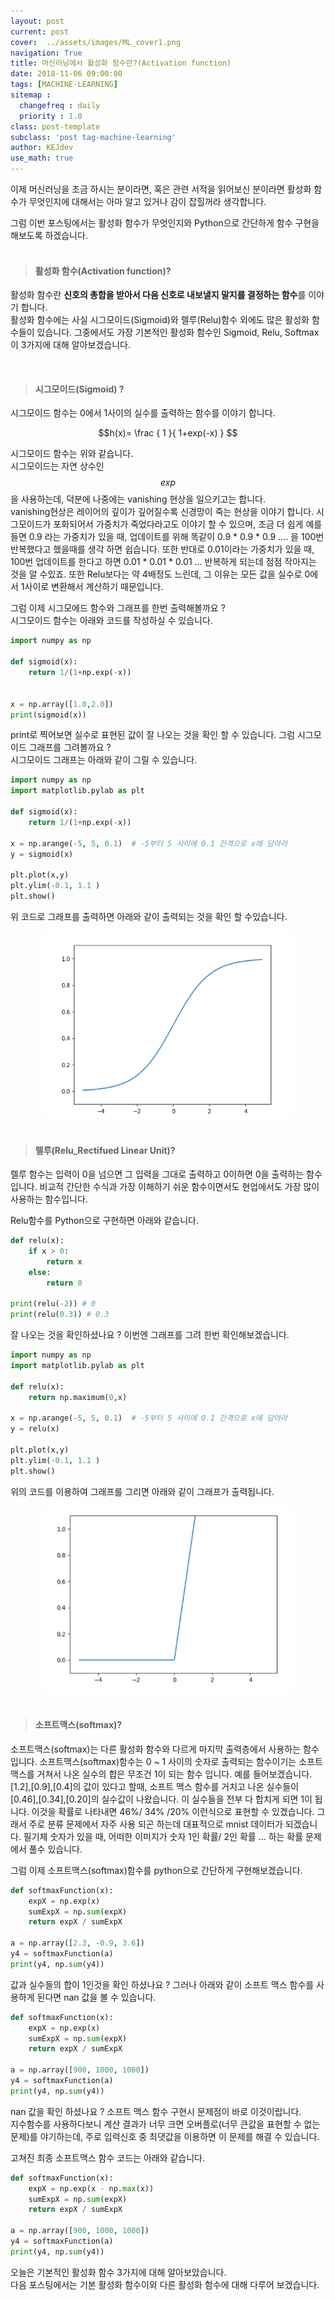 ```yaml
---
layout: post
current: post
cover:  ../assets/images/ML_cover1.png
navigation: True
title: 머신러닝에서 활성화 함수란?(Activation function)
date: 2018-11-06 09:00:00
tags: [MACHINE-LEARNING]
sitemap :
  changefreq : daily
  priority : 1.0
class: post-template
subclass: 'post tag-machine-learning'
author: KEJdev
use_math: true
---  
```


이제 머신러닝을 조금 하시는 분이라면, 혹은 관련 서적을 읽어보신 분이라면 
활성화 함수가 무엇인지에 대해서는 아마 알고 있거나 감이 잡힐꺼라 생각합니다.   

그럼 이번 포스팅에서는 활성화 함수가 무엇인지와 Python으로 간단하게 함수 구현을 해보도록 하겠습니다.  
<br>


> #### 활성화 함수(Activation function)?  

활성화 함수란 **신호의 총합을 받아서 다음 신호로 내보낼지 말지를 결정하는 함수**를 이야기 합니다.  
활성화 함수에는 사실 시그모이드(Sigmoid)와 렐루(Relu)함수 외에도 많은 활성화 함수들이 있습니다. 그중에서도 가장 기본적인 활성화 함수인 Sigmoid, Relu, Softmax 이 3가지에 대해 알아보겠습니다. 

<br>

> #### 시그모이드(Sigmoid) ? 

시그모이드 함수는 0에서 1사이의 실수를 출력하는 함수를 이야기 합니다.   

$$h(x)=  \frac { 1 }{ 1+exp(-x) } $$

시그모이드 함수는 위와 같습니다.  
시그모이드는 자연 상수인 $$exp$$을 사용하는데, 덕분에 나중에는 vanishing 현상을 일으키고는 합니다.  
vanishing현상은 레이어의 깊이가 깊어질수록 신경망이 죽는 현상을 이야기 합니다. 시그모이드가 포화되어서 가중치가 죽었다라고도 이야기 할 수 있으며, 조금 더 쉽게 예를 들면 0.9 라는 가중치가 있을 때, 업데이트를 위해 똑같이 0.9 * 0.9 * 0.9  .... 을 100번 반복했다고 했을때를 생각 하면 쉽습니다. 또한 반대로 0.01이라는 가중치가 있을 때, 100번 업데이트를 한다고 하면 0.01 * 0.01 * 0.01 ... 반복하게 되는데 점점 작아지는 것을 알 수있죠. 또한 Relu보다는 약 4배정도 느린데, 그 이유는 모든 값을 실수로 0에서 1사이로 변환해서 계산하기 때문입니다.  

그럼  이제 시그모에드 함수와 그래프를 한번 출력해볼까요 ?  
시그모이드 함수는 아래와 코드를 작성하실 수 있습니다.  

```python 
import numpy as np

def sigmoid(x):
    return 1/(1+np.exp(-x))
    

x = np.array([1.0,2.0])
print(sigmoid(x))
```

print로 찍어보면 실수로 표현된 값이 잘 나오는 것을 확인 할 수 있습니다. 그럼 시그모이드 그래프를 그려볼까요 ?  
시그모이드 그래프는 아래와 같이 그릴 수 있습니다.  

```python
import numpy as np
import matplotlib.pylab as plt

def sigmoid(x):
    return 1/(1+np.exp(-x))

x = np.arange(-5, 5, 0.1)  # -5부터 5 사이에 0.1 간격으로 x에 담아라
y = sigmoid(x)

plt.plot(x,y)
plt.ylim(-0.1, 1.1 ) 
plt.show()
```

위 코드로 그래프를 출력하면 아래와 같이 출력되는 것을 확인 할 수있습니다.
<center><img src="../assets/images/sigmoid.png" width="400" height="300"></center>
<br>

> #### 렐루(Relu_Rectifued Linear Unit)?  

렐루 함수는 입력이 0을 넘으면 그 입력을 그대로 출력하고 0이하면 0을 출력하는 함수입니다. 비교적 간단한 수식과 가장 이해하기 쉬운 함수이면서도 현업에서도 가장 많이 사용하는 함수입니다.  

Relu함수를 Python으로 구현하면 아래와 같습니다.  

```python 
def relu(x):
    if x > 0:
        return x
    else:
        return 0

print(relu(-2)) # 0
print(relu(0.3)) # 0.3
```

잘 나오는 것을 확인하셨나요 ? 이번엔 그래프를 그려 한번 확인해보겠습니다.  

```python 
import numpy as np
import matplotlib.pylab as plt

def relu(x):
    return np.maximum(0,x)

x = np.arange(-5, 5, 0.1)  # -5부터 5 사이에 0.1 간격으로 x에 담아라
y = relu(x)

plt.plot(x,y)
plt.ylim(-0.1, 1.1 ) 
plt.show()
```

위의 코드를 이용하여 그래프를 그리면 아래와 같이 그래프가 출력됩니다.  


<center><img src="../assets/images/relu.png" width="400" height="300"></center>

<br>

> #### 소프트맥스(softmax)?    

소프트맥스(softmax)는 다른 활성화 함수와 다르게 마지막 출력층에서 사용하는 함수입니다. 소프트맥스(softmax)함수는 0 ~ 1 사이의 숫자로 출력되는 함수이기는 소프트맥스를 거쳐서 나온 실수의 합은 무조건 1이 되는 함수 입니다. 예를 들어보겠습니다.  
[1.2],[0.9],[0.4]의 값이 있다고 할때, 소프트 맥스 함수를 거치고 나온 실수들이 [0.46],[0.34],[0.20]의 실수값이 나왔습니다. 이 실수들을 전부 다 합치게 되면 1이 됩니다. 이것을 확률로 나타내면 46%/ 34% /20% 이런식으로 표현할 수 있겠습니다. 그래서 주로 분류 문제에서 자주 사용 되곤 하는데 대표적으로 mnist 데이터가 되겠습니다. 필기체 숫자가 있을 때, 어떠한 이미지가 숫자 1인 확률/ 2인 확률 ... 하는 확률 문제에서 풀수 있습니다.   

그럼 이제 소프트맥스(softmax)함수를 python으로 간단하게 구현해보겠습니다.  

```python
def softmaxFunction(x):
    expX = np.exp(x) 
    sumExpX = np.sum(expX) 
    return expX / sumExpX

a = np.array([2.3, -0.9, 3.6])
y4 = softmaxFunction(a)
print(y4, np.sum(y4))
```

값과 실수들의 합이 1인것을 확인 하셨나요 ? 
그러나 아래와 같이 소프트 맥스 함수를 사용하게 된다면 nan 값을 볼 수 있습니다.   

```python 
def softmaxFunction(x):
    expX = np.exp(x) 
    sumExpX = np.sum(expX) 
    return expX / sumExpX

a = np.array([900, 1000, 1000])
y4 = softmaxFunction(a)
print(y4, np.sum(y4))
```

nan 값을 확인 하셨나요 ? 소프트 맥스 함수 구현시 문제점이 바로 이것이랍니다.  
지수함수를 사용하다보니 계산 결과가 너무 크면 오버플로(너무 큰값을 표현할 수 없는 문제)를 야기하는데, 주로 입력신호 중 최댓값을 이용하면 이 문제를 해결 수 있습니다.    

고쳐진 최종 소프트맥스 함수 코드는 아래와 같습니다. 

```python 
def softmaxFunction(x):
    expX = np.exp(x - np.max(x)) 
    sumExpX = np.sum(expX) 
    return expX / sumExpX

a = np.array([900, 1000, 1000])
y4 = softmaxFunction(a)
print(y4, np.sum(y4))
```

오늘은 기본적인 활성화 함수 3가지에 대해 알아보았습니다.  
다음 포스팅에서는 기본 활성화 함수이외 다른 활성화 함수에 대해 다루어 보겠습니다. 
